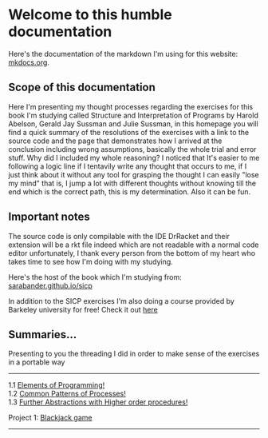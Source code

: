 # Welcome to this humble documentation

Here's the documentation of the markdown I'm using for this website: [mkdocs.org](https://www.mkdocs.org).

## Scope of this documentation

Here I'm presenting my thought processes regarding the exercises for this book I'm studying called Structure and Interpretation of Programs by Harold Abelson, Gerald Jay Sussman and Julie Sussman, in this homepage you will find a quick summary of the resolutions of the exercises with a link to the source code and the page that demonstrates how I arrived at the conclusion including wrong assumptions, basically the whole trial and error stuff. Why did I included my whole reasoning? I noticed that It's easier to me following a logic line if I tentavily write any thought that occurs to me, if I just think about it without any tool for grasping the thought I can easily "lose my mind" that is, I jump a lot with different thoughts without knowing till the end which is the correct path, this is my determination. Also it can be fun.

## Important notes
The source code is only compilable with the IDE DrRacket and their extension will be a rkt file indeed which are not readable with a normal code editor unfortunately, I thank every person from the bottom of my heart who takes time to see how I'm doing with my studying.

Here's the host of the book which I'm studying from: [sarabander.github.io/sicp](http://sarabander.github.io/sicp/html/index.xhtml)

In addition to the SICP exercises I'm also doing a course provided by Barkeley university for free! Check it out [here](https://people.eecs.berkeley.edu/~bh/61a-pages/Volume1/CS%2061A%20Course%20Reader,%20Volume%201.html)

## Summaries...
Presenting to you the threading I did in order to make sense of the exercises in a portable way

-------
1.1 [Elements of Programming!](/summaries/SectionOne/1-ElementsOfProgramming)  
1.2 [Common Patterns of Processes!](/summaries/SectionOne/2-CommonProcessPatterns)  
1.3 [Further Abstractions with Higher order procedures!](/summaries/SectionOne/3-HigherOrderProc)  

Project 1: [Blackjack game](./solutions/barkeley-project-1/Project_Section1_Barkeley.md)

--------